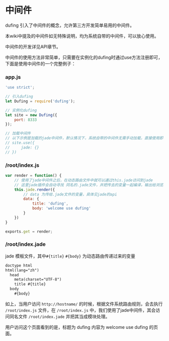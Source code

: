 # 中间件

dufing 引入了中间件的概念，允许第三方开发简单易用的中间件。

本wiki中提及的中间件如无特殊说明，均为系统自带的中间件，可以放心使用。

中间件的开发详见API章节。

中间件的使用方法非常简单，只需要在实例化的dufing时通过use方法注册即可，下面是使用中间件的一个完整例子：


### app.js

```JAVASCRIPT
'use strict';

// 引入dufing
let Dufing = require('dufing');

// 实例化dufing
let site = new Dufing({
    port: 8333
});

// 加载中间件 
// 以下示例是加载的jade中间件，默认情况下，系统自带的中间件无需手动加载，直接使用即可
// site.use({
//     jade: {}
// })
```

### /root/index.js

```JAVASCRIPT
var render = function() {
	// 使用了jade中间件之后，在动态路由文件中就可以通过this.jade访问到jade
	// 这里jade插件会自动寻找 同名的.jade文件，并把传去的变量一起编译，输出给浏览器。
    this.jade.render({
    	// data 为传给.jade文件的变量，具体见jade的api
        data: {
            title: 'dufing',
            body: 'welcome use dufing'
        }
    })
}

exports.get = render;
```

### /root/index.jade

jade 模板文件，其中`#{title}` `#{body}` 为动态路由传递过来的变量

```HTML
doctype html
html(lang="zh")
  head
    meta(charset="UTF-8")
    title #{title}
  body
    #{body}
```

如上，当用户访问 `http://hostname/` 的时候，根据文件系统路由规则，会去执行 `/root/index.js` 文件，在 `/root/index.js` 中，我们使用了jade中间件，其会访问同名文件 `/root/index.jade` 并把其当成模块处理。

用户访问这个页面看到的是，标题为 dufing 内容为 welcome use dufing 的页面。